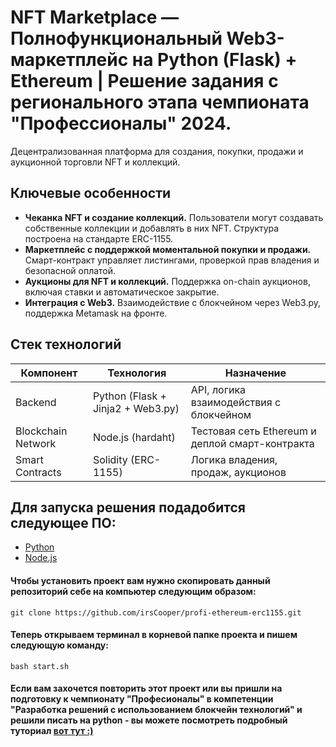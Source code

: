 # NFT Marketplace — Полнофункциональный Web3-маркетплейс на Python (Flask) + Ethereum | Решение задания с регионального этапа чемпионата "Профессионалы" 2024.
Децентрализованная платформа для создания, покупки, продажи и аукционной торговли NFT и коллекций.


## Ключевые особенности
- __Чеканка NFT и создание коллекций.__ Пользователи могут создавать собственные коллекции и добавлять в них NFT. Структура построена на стандарте ERC-1155.
- __Маркетплейс с поддержкой моментальной покупки и продажи.__ Смарт-контракт управляет листингами, проверкой прав владения и безопасной оплатой.
- __Аукционы для NFT и коллекций.__ Поддержка on-chain аукционов, включая ставки и автоматическое закрытие.
- __Интеграция с Web3.__ Взаимодействие с блокчейном через Web3.py, поддержка Metamask на фронте.

## Стек технологий
| Компонент      | Технология                  | Назначение                          |
|----------------|-----------------------------|-------------------------------------|
| Backend        | Python (Flask + Jinja2 + Web3.py)    | API, логика взаимодействия с блокчейном |
| Blockchain Network| Node.js (hardaht)        | Тестовая сеть Ethereum и деплой смарт-контракта |
| Smart Contracts| Solidity (ERC-1155)         | Логика владения, продаж, аукционов |


## Для запуска решения подадобится следующее ПО:
- [Python](https://www.python.org/downloads/)
- [Node.js](https://nodejs.org/en/download)

#### Чтобы установить проект вам нужно скопировать данный репозиторий себе на компьютер следующим образом:
```
git clone https://github.com/irsCooper/profi-ethereum-erc1155.git
```
#### Теперь открываем терминал в корневой папке проекта и пишем следующую команду:
```
bash start.sh
```


#### Если вам захочется повторить этот проект или вы пришли на подготовку к чемпионату "Професионалы" в компетенции "Разработка решений с использованием блокчейн технологий" и решили писать на python - вы можете посмотреть подробный туториал [вот тут :)](https://github.com/irsCooper/profi-ethereum-erc1155/blob/chempionat_version/TUTORIAL.md)
